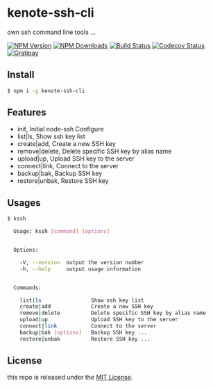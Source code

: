# kenote-ssh-cli

own ssh command line tools ...

[![NPM Version][npm-image]][npm-url]
[![NPM Downloads][downloads-image]][downloads-url]
[![Build Status][travis-image]][travis-url]
[![Codecov Status][codecov-image]][codecov-url]
[![Gratipay][licensed-image]][licensed-url]

[npm-image]: https://img.shields.io/npm/v/kenote-ssh-cli.svg
[npm-url]: https://www.npmjs.org/package/kenote-ssh-cli
[downloads-image]: https://img.shields.io/npm/dt/kenote-ssh-cli.svg
[downloads-url]: https://npmjs.org/package/kenote-ssh-cli
[travis-image]: https://travis-ci.org/thondery/kenote-ssh-cli.svg?branch=master
[travis-url]: https://travis-ci.org/thondery/kenote-ssh-cli
[codecov-image]: https://img.shields.io/codecov/c/github/thondery/kenote-ssh-cli/master.svg
[codecov-url]:   https://codecov.io/github/thondery/kenote-ssh-cli?branch=master
[dependencies-image]: https://david-dm.org/thondery/kenote-ssh-cli/status.svg
[dependencies-url]: https://david-dm.org/thondery/kenote-ssh-cli
[licensed-image]: https://img.shields.io/badge/license-MIT-blue.svg
[licensed-url]: https://github.com/thondery/kenote-ssh-cli/blob/master/LICENSE

## Install

```bash
$ npm i -g kenote-ssh-cli
```

## Features

- init, Initial node-ssh Configure
- list|ls, Show ssh key list
- create|add, Create a new SSH key
- remove|delete, Delete specific SSH key by alias name
- upload|up, Upload SSH key to the server
- connect|link, Connect to the server
- backup|bak, Backup SSH key
- restore|unbak, Restore SSH key

## Usages

```bash
$ kssh

  Usage: kssh [command] [options]


  Options:

    -V, --version  output the version number
    -h, --help     output usage information


  Commands:

    list|ls                Show ssh key list
    create|add             Create a new SSH key
    remove|delete          Delete specific SSH key by alias name
    upload|up              Upload SSH key to the server
    connect|link           Connect to the server
    backup|bak [options]   Backup SSH key ...
    restore|unbak          Restore SSH key ...
```

## License

this repo is released under the [MIT License](https://github.com/thondery/kenote-ssh-cli/blob/master/LICENSE).